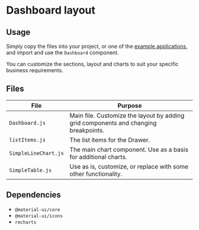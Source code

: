 # Dashboard layout

## Usage

Simply copy the files into your project, or one of the [example applications](https://github.com/mui-org/material-ui/tree/master/examples), and import and use the `Dashboard` component.

You can customize the sections, layout and charts to suit your specific business requirements.

## Files

| File  | Purpose  |
|---    |---       |
| `Dashboard.js` | Main file. Customize the layout by adding grid components and changing breakpoints. |
| `listItems.js` | The list items for the Drawer. |
| `SimpleLineChart.js` | The main chart component. Use as a basis for additional charts. |
| `SimpleTable.js` | Use as is, customize, or replace with some other functionality. |

## Dependencies

- `@material-ui/core`
- `@material-ui/icons`
- `recharts`
